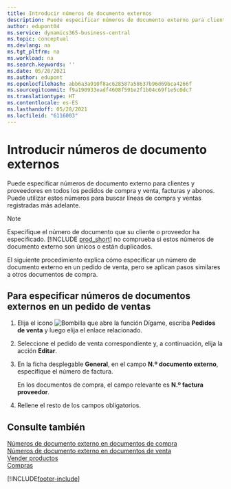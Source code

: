 ```yaml
---
title: Introducir números de documento externos
description: Puede especificar números de documento externo para clientes y proveedores en todos los pedidos de compra y venta, facturas y abonos. Puede utilizar estos números para buscar líneas de compra y ventas registradas más adelante.
author: edupont04
ms.service: dynamics365-business-central
ms.topic: conceptual
ms.devlang: na
ms.tgt_pltfrm: na
ms.workload: na
ms.search.keywords: ''
ms.date: 05/28/2021
ms.author: edupont
ms.openlocfilehash: abb6a3a910f8ac628587a58637b96d69bca4266f
ms.sourcegitcommit: f9a190933eadf4608f591e2f1b04c69f1e5c0dc7
ms.translationtype: HT
ms.contentlocale: es-ES
ms.lasthandoff: 05/28/2021
ms.locfileid: "6116003"
---
```

# <a name="enter-external-document-numbers"></a>Introducir números de documento externos

Puede especificar números de documento externo para clientes y proveedores en todos los pedidos de compra y venta, facturas y abonos. Puede utilizar estos números para buscar líneas de compra y ventas registradas más adelante.  

> [!NOTE]
> Especifique el número de documento que su cliente o proveedor ha especificado. [!INCLUDE [prod_short](includes/prod_short.md)] no comprueba si estos números de documento externo son únicos o están duplicados.

El siguiente procedimiento explica cómo especificar un número de documento externo en un pedido de venta, pero se aplican pasos similares a otros documentos de compra.

## <a name="to-enter-external-document-numbers-in-a-sales-order"></a>Para especificar números de documentos externos en un pedido de ventas  

1. Elija el icono ![Bombilla que abre la función Dígame](media/ui-search/search_small.png "Dígame qué desea hacer"), escriba **Pedidos de venta** y luego elija el enlace relacionado.  
2. Seleccione el pedido de venta correspondiente y, a continuación, elija la acción **Editar**.  
3. En la ficha desplegable **General**, en el campo **N.º documento externo**, especifique el número de factura.  

    En los documentos de compra, el campo relevante es **N.º factura proveedor**.
4. Rellene el resto de los campos obligatorios.  

## <a name="see-also"></a>Consulte también

[Números de documento externo en documentos de compra](purchasing-ext-doc-no.md)  
[Números de documento externo en documentos de venta](sales-how-invoice-sales.md#external-document-numbers)  
[Vender productos](sales-how-sell-products.md)  
[Compras](purchasing-manage-purchasing.md)  

[!INCLUDE[footer-include](includes/footer-banner.md)]